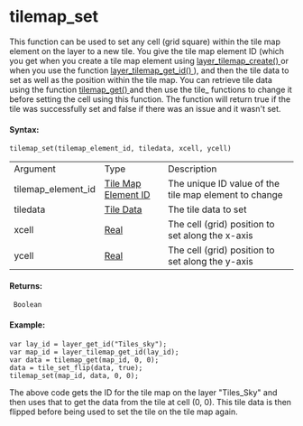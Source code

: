 # tilemap_set

This function can be used to set any cell (grid square) within the tile
map element on the layer to a new tile. You give the tile map element ID
(which you get when you create a tile map element using [
layer_tilemap_create() ](layer_tilemap_create) or when you use the
function [ layer_tilemap_get_id() ](layer_tilemap_get_id) ), and
then the tile data to set as well as the position within the tile map.
You can retrieve tile data using the function [ tilemap_get()
](tilemap_get) and then use the tile\_ functions to change it before
setting the cell using this function. The function will return true if
the tile was successfully set and false if there was an issue and it
wasn't set.

#### Syntax:

``` gml
tilemap_set(tilemap_element_id, tiledata, xcell, ycell)
```

|                    |                                                                                                                                             |                                                       |
|--------------------|---------------------------------------------------------------------------------------------------------------------------------------------|-------------------------------------------------------|
| Argument           | Type                                                                                                                                        | Description                                           |
| tilemap_element_id |  [Tile Map Element ID](../../../../../../GameMaker_Language/GML_Reference/Asset_Management/Rooms/Tile_Map_Layers/layer_tilemap_get_id)  | The unique ID value of the tile map element to change |
| tiledata           |  [Tile Data](../../../../../../GameMaker_Language/GML_Reference/Asset_Management/Rooms/Tile_Map_Layers/tilemap_get)                     | The tile data to set                                  |
| xcell              |  [Real](../../../../../../GameMaker_Language/GML_Overview/Data_Types)                                                                   | The cell (grid) position to set along the x-axis      |
| ycell              |  [Real](../../../../../../GameMaker_Language/GML_Overview/Data_Types)                                                                   | The cell (grid) position to set along the y-axis      |

#### Returns:

``` gml
 Boolean
```

#### Example:

``` gml
var lay_id = layer_get_id("Tiles_sky");
var map_id = layer_tilemap_get_id(lay_id);
var data = tilemap_get(map_id, 0, 0);
data = tile_set_flip(data, true);
tilemap_set(map_id, data, 0, 0);
```

The above code gets the ID for the tile map on the layer "Tiles_Sky" and
then uses that to get the data from the tile at cell (0, 0). This tile
data is then flipped before being used to set the tile on the tile map
again.
